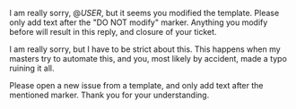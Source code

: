 I am really sorry, @$USER$, but it seems you modified the template.
Please only add text after the "DO NOT modify" marker.
Anything you modify before will result in this reply, and closure of your ticket.

I am really sorry, but I have to be strict about this.
This happens when my masters try to automate this, and you, most likely by accident, made a typo ruining it all.

Please open a new issue from a template, and only add text after the mentioned marker.
Thank you for your understanding.
